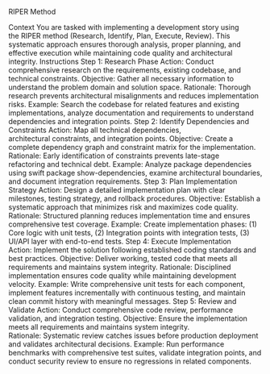 RIPER Method

Context You are tasked with implementing a development story using the RIPER method (Research, Identify, Plan, Execute,
Review). This systematic approach ensures thorough analysis, proper planning, and effective execution while
maintaining code quality and architectural integrity. Instructions Step 1: Research Phase Action: Conduct
comprehensive research on the requirements, existing codebase, and technical constraints. Objective: Gather all
necessary information to understand the problem domain and solution space. Rationale: Thorough research prevents
architectural misalignments and reduces implementation risks. Example: Search the codebase for related features and
existing implementations, analyze documentation and requirements to understand dependencies and integration points. Step
2: Identify Dependencies and Constraints Action: Map all technical dependencies, architectural constraints, and
integration points. Objective: Create a complete dependency graph and constraint matrix for the implementation.
Rationale: Early identification of constraints prevents late-stage refactoring and technical debt. Example: Analyze
package dependencies using swift package show-dependencies, examine architectural boundaries, and document integration
requirements. Step 3: Plan Implementation Strategy Action: Design a detailed implementation plan with clear milestones,
testing strategy, and rollback procedures. Objective: Establish a systematic approach that minimizes risk and maximizes
code quality. Rationale: Structured planning reduces implementation time and ensures comprehensive test coverage.
Example: Create implementation phases: (1) Core logic with unit tests, (2) Integration points with integration tests,
(3) UI/API layer with end-to-end tests. Step 4: Execute Implementation Action: Implement the solution
following established coding standards and best practices. Objective: Deliver working, tested code that meets all
requirements and maintains system integrity. Rationale: Disciplined implementation ensures code quality while
maintaining development velocity. Example: Write comprehensive unit tests for each component, implement
features incrementally with continuous testing, and maintain clean commit history with meaningful messages. Step 5:
Review and Validate Action: Conduct comprehensive code review, performance validation, and integration testing.
Objective: Ensure the implementation meets all requirements and maintains system integrity. Rationale: Systematic review
catches issues before production deployment and validates architectural decisions. Example: Run performance benchmarks
with comprehensive test suites, validate integration points, and conduct security review to ensure no regressions in
related components.
